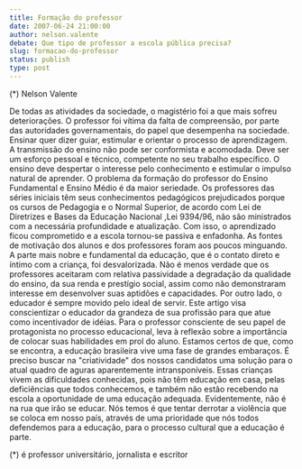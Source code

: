 ```yaml
---
title: Formação do professor
date: 2007-06-24 21:00:00
author: nelson.valente
debate: Que tipo de professor a escola pública precisa?
slug: formacao-do-professor
status: publish 
type: post
---
```


(\*) Nelson Valente  

 De todas as atividades da sociedade, o magistério foi a que mais sofreu deteriorações. O professor foi vítima da falta de compreensão, por parte das autoridades governamentais, do papel que desempenha na sociedade. Ensinar quer dizer guiar, estimular e orientar o processo de aprendizagem. A transmissão do ensino não pode ser conformista e acomodada. Deve ser um esforço pessoal e técnico, competente no seu trabalho específico. O ensino deve despertar o interesse pelo conhecimento e estimular o impulso natural de aprender. O problema da formação do professor do Ensino Fundamental e Ensino Médio é da maior seriedade. Os professores das séries iniciais têm seus conhecimentos pedagógicos prejudicados porque os cursos de Pedagogia e o Normal Superior, de acordo com Lei de Diretrizes e Bases da Educação Nacional ,Lei 9394/96, não são ministrados com a necessária profundidade e atualização. Com isso, o aprendizado ficou comprometido e a escola tornou-se passiva e enfadonha. As fontes de motivação dos alunos e dos professores foram aos poucos minguando. A parte mais nobre e fundamental da educação, que é o contato direto e íntimo com a criança, foi desvalorizada. Não é menos verdade que os professores aceitaram com relativa passividade a degradação da qualidade do ensino, da sua renda e prestígio social, assim como não demonstraram interesse em desenvolver suas aptidões e capacidades. Por outro lado, o educador é sempre movido pelo ideal de servir. Este artigo visa conscientizar o educador da grandeza de sua profissão para que atue como incentivador de idéias. Para o professor consciente de seu papel de protagonista no processo educacional, leva à reflexão sobre a importância de colocar suas habilidades em prol do aluno. Estamos certos de que, como se encontra, a educação brasileira vive uma fase de grandes embaraços. É preciso buscar na "criatividade" dos nossos candidatos uma solução para o atual quadro de aguras aparentemente intransponíveis. Essas crianças vivem as dificuldades conhecidas, pois não têm educação em casa, pelas deficiências que todos conhecemos, e também não estão recebendo na escola a oportunidade de uma educação adequada. Evidentemente, não é na rua que irão se educar. Nós temos é que tentar derrotar a violência que se coloca em nosso país, através de uma prioridade que nós todos defendemos para a educação, para o processo cultural que a educação é parte.  

(\*) é professor universitário, jornalista e escritor
